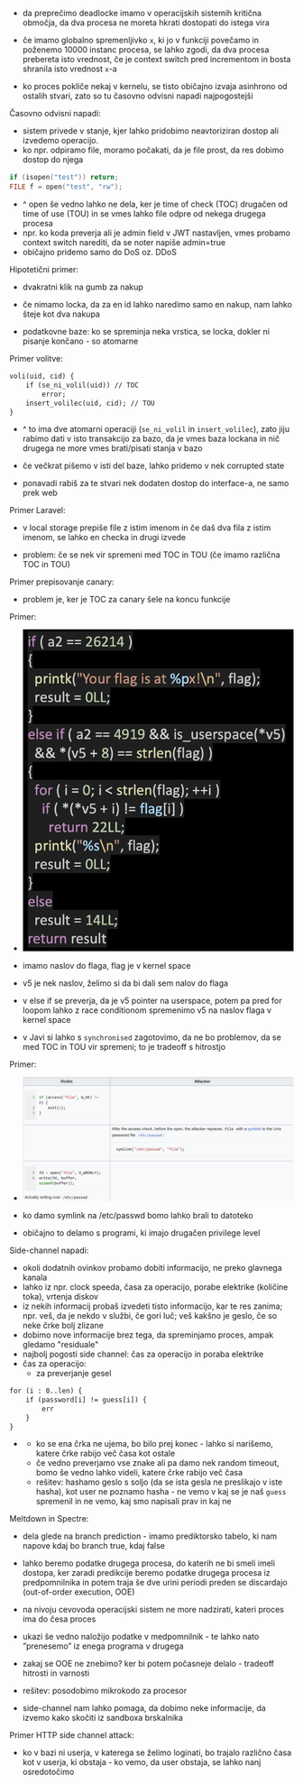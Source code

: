 
- da preprečimo deadlocke imamo v operacijskih sistemih kritična območja, da dva procesa ne moreta hkrati dostopati do istega vira
- če imamo globalno spremenljivko `x`, ki jo v funkciji povečamo in poženemo 10000 instanc procesa, se lahko zgodi, da dva procesa prebereta isto vrednost, če je context switch pred incrementom in bosta shranila isto vrednost `x`-a

- ko proces pokliče nekaj v kernelu, se tisto običajno izvaja asinhrono od ostalih stvari, zato so tu časovno odvisni napadi najpogostejši

Časovno odvisni napadi:
- sistem privede v stanje, kjer lahko pridobimo neavtoriziran dostop ali izvedemo operacijo.
- ko npr. odpiramo file, moramo počakati, da je file prost, da res dobimo dostop do njega

```c
if (isopen("test")) return;
FILE f = open("test", "rw");
```
- ^ open še vedno lahko ne dela, ker je time of check (TOC) drugačen od time of use (TOU) in se vmes lahko file odpre od nekega drugega procesa
- npr. ko koda preverja ali je admin field v JWT nastavljen, vmes probamo context switch narediti, da se noter napiše admin=true
- običajno pridemo samo do DoS oz. DDoS

Hipotetični primer:
- dvakratni klik na gumb za nakup
- če nimamo locka, da za en id lahko naredimo samo en nakup, nam lahko šteje kot dva nakupa

- podatkovne baze: ko se spreminja neka vrstica, se locka, dokler ni pisanje končano - so atomarne

Primer volitve:
```
voli(uid, cid) {
	if (se_ni_volil(uid)) // TOC
		error;
	insert_volilec(uid, cid); // TOU
}
```
- ^ to ima dve atomarni operaciji (`se_ni_volil` in `insert_volilec`), zato jiju rabimo dati v isto transakcijo za bazo, da je vmes baza lockana in nič drugega ne more vmes brati/pisati stanja v bazo

- če večkrat pišemo v isti del baze, lahko pridemo v nek corrupted state

- ponavadi rabiš za te stvari nek dodaten dostop do interface-a, ne samo prek web

Primer Laravel:
- v local storage prepiše file z istim imenom in če daš dva fila z istim imenom, se lahko en checka in drugi izvede

- problem: če se nek vir spremeni med TOC in TOU (če imamo različna TOC in TOU)

Primer prepisovanje canary:
- problem je, ker je TOC za canary šele na koncu funkcije

Primer:
- ![300](../../Images3/Pasted%20image%2020250417090437.png)
- imamo naslov do flaga, flag je v kernel space
- v5 je nek naslov, želimo si da bi dali sem nalov do flaga
- v else if se preverja, da je v5 pointer na userspace, potem pa pred for loopom lahko z race conditionom spremenimo v5 na naslov flaga v kernel space

- v Javi si lahko s `synchronised` zagotovimo, da ne bo problemov, da se med TOC in TOU vir spremeni; to je tradeoff s hitrostjo

Primer:
- ![600](../../Images3/Pasted%20image%2020250417103631.png)
- ko damo symlink na /etc/passwd bomo lahko brali to datoteko

- običajno to delamo s programi, ki imajo drugačen privilege level

Side-channel napadi:
- okoli dodatnih ovinkov probamo dobiti informacijo, ne preko glavnega kanala
- lahko iz npr. clock speeda, časa za operacijo, porabe elektrike (količine toka), vrtenja diskov
- iz nekih informacij probaš izvedeti tisto informacijo, kar te res zanima; npr. veš, da je nekdo v službi, če gori luč; veš kakšno je geslo, če so neke črke bolj zlizane
- dobimo nove informacije brez tega, da spreminjamo proces, ampak gledamo "residuale"
- najbolj pogosti side channel: čas za operacijo in poraba elektrike
- čas za operacijo:
	- za preverjanje gesel
```
for (i : 0..len) {
	if (password[i] != guess[i]) {
		err
	}
}
```
- 
	- ko se ena črka ne ujema, bo bilo prej konec - lahko si narišemo, katere črke rabijo več časa kot ostale
	- če vedno preverjamo vse znake ali pa damo nek random timeout, bomo še vedno lahko videli, katere črke rabijo več časa
	- rešitev: hashamo geslo s soljo (da se ista gesla ne preslikajo v iste hasha), kot user ne poznamo hasha - ne vemo v kaj se je naš `guess` spremenil in ne vemo, kaj smo napisali prav in kaj ne

Meltdown in Spectre:
- dela glede na branch prediction - imamo prediktorsko tabelo, ki nam napove kdaj bo branch true, kdaj false
- lahko beremo podatke drugega procesa, do katerih ne bi smeli imeli dostopa, ker zaradi predikcije beremo podatke drugega procesa iz predpomnilnika in potem traja še dve urini periodi preden se discardajo (out-of-order execution, OOE)
- na nivoju cevovoda operacijski sistem ne more nadzirati, kateri proces ima do česa proces
- ukazi še vedno naložijo podatke v medpomnilnik - te lahko nato ”prenesemo” iz enega programa v drugega

- zakaj se OOE ne znebimo? ker bi potem počasneje delalo - tradeoff hitrosti in varnosti
- rešitev: posodobimo mikrokodo za procesor

- side-channel nam lahko pomaga, da dobimo neke informacije, da izvemo kako skočiti iz sandboxa brskalnika

Primer HTTP side channel attack:
- ko v bazi ni userja, v katerega se želimo loginati, bo trajalo različno časa kot v userja, ki obstaja - ko vemo, da user obstaja, se lahko nanj osredotočimo